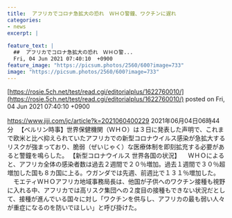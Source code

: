 ```yaml
---
title:  アフリカでコロナ急拡大の恐れ　ＷＨＯ警鐘、ワクチンに遅れ  
categories:
- news
excerpt: |
  
feature_text: |
  ##  アフリカでコロナ急拡大の恐れ　ＷＨＯ警...
  Fri, 04 Jun 2021 07:40:10  +0900
feature_image: "https://picsum.photos/2560/600?image=733"
image: "https://picsum.photos/2560/600?image=733"
---
```


[https://rosie.5ch.net/test/read.cgi/editorialplus/1622760010/](https://rosie.5ch.net/test/read.cgi/editorialplus/1622760010/)
posted on Fri, 04 Jun 2021 07:40:10  +0900

<!--more-->

https://www.jiji.com/jc/article?k=2021060400229 2021年06月04日06時44分 　【ベルリン時事】世界保健機関（ＷＨＯ）は３日に発表した声明で、これまで欧米と比べ抑えられていたアフリカでの新型コロナウイルス感染が急拡大するリスクが強まっており、脆弱（ぜいじゃく）な医療体制を即刻拡充する必要があると警鐘を鳴らした。 【新型コロナウイルス 世界各国の状況】 　ＷＨＯによると、アフリカ全体の感染者数は過去２週間で２０％増加。過去１週間で３０％超増加した国も８カ国に上る。ウガンダでは先週、前週比で１３１％増加した。 　モエティＷＨＯアフリカ地域事務局長は、他国が子供へのワクチン接種も視野に入れる中、アフリカでは高リスク集団への２度目の接種もできない状況だとして、接種が進んでいる国々に対し「ワクチンを供与し、アフリカの最も弱い人々が重症になるのを防いでほしい」と呼び掛けた。
